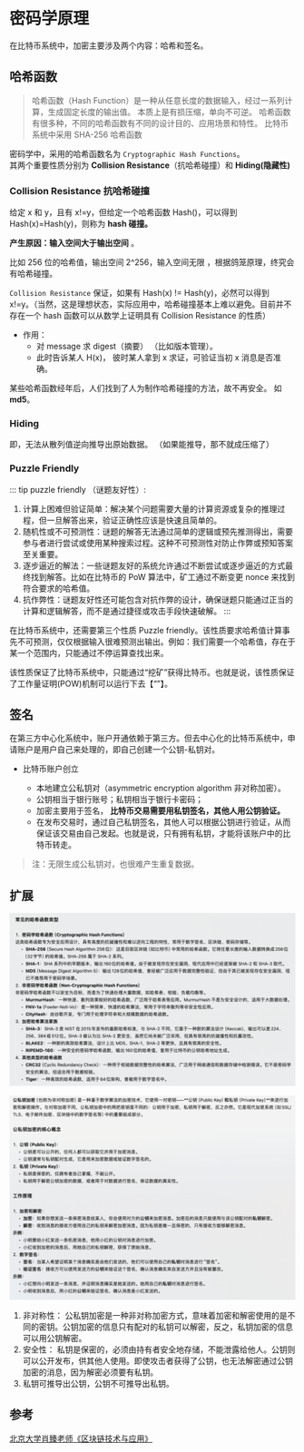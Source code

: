 # 密码学原理

在比特币系统中，加密主要涉及两个内容：哈希和签名。

## 哈希函数

> 哈希函数（Hash Function）是一种从任意长度的数据输入，经过一系列计算，生成固定长度的输出值。
> 本质上是有损压缩，单向不可逆。
> 哈希函数有很多种，不同的哈希函数有不同的设计目的、应用场景和特性。
> 比特币系统中采用 SHA-256 哈希函数

密码学中，采用的哈希函数名为 `Cryptographic Hash Functions`。  
其两个重要性质分别为 **Collision Resistance**（抗哈希碰撞）和 **Hiding(隐藏性)**

### Collision Resistance 抗哈希碰撞

给定 x 和 y，且有 x!=y，但给定一个哈希函数 Hash()，可以得到 Hash(x)=Hash(y)，则称为 **hash 碰撞。**

**产生原因：输入空间大于输出空间** 。

比如 256 位的哈希值，输出空间 2^256，输入空间无限 ，根据鸽笼原理，终究会有哈希碰撞。

`Collision Resistance` 保证，如果有 Hash(x) != Hash(y)，必然可以得到 x!=y。（当然，这是理想状态，实际应用中，哈希碰撞基本上难以避免。目前并不存在一个 hash 函数可以从数学上证明具有 Collision Resistance 的性质）

- 作用：
  - 对 message 求 digest（摘要） （比如版本管理）。
  - 此时告诉某人 H(x)， 彼时某人拿到 x 求证，可验证当初 x 消息是否准确。

某些哈希函数经年后，人们找到了人为制作哈希碰撞的方法，故不再安全。 如 **md5**。

### Hiding

即，无法从散列值逆向推导出原始数据。 （如果能推导，那不就成压缩了）

### Puzzle Friendly

::: tip puzzle friendly （谜题友好性）:

1. 计算上困难但验证简单：解决某个问题需要大量的计算资源或复杂的推理过程，但一旦解答出来，验证正确性应该是快速且简单的。
2. 随机性或不可预测性：谜题的解答无法通过简单的逻辑或预先推测得出，需要参与者进行尝试或使用某种搜索过程。这种不可预测性对防止作弊或预知答案至关重要。
3. 逐步逼近的解法：一些谜题友好的系统允许通过不断尝试或逐步逼近的方式最终找到解答。比如在比特币的 PoW 算法中，矿工通过不断变更 nonce 来找到符合要求的哈希值。
4. 抗作弊性：谜题友好性还可能包含对抗作弊的设计，确保谜题只能通过正当的计算和逻辑解答，而不是通过捷径或攻击手段快速破解。
   :::

在比特币系统中，还需要第三个性质 Puzzle friendly。该性质要求哈希值计算事先不可预测，仅仅根据输入很难预测出输出。例如：我们需要一个哈希值，存在于某一个范围内，只能通过不停运算查找出来。

该性质保证了比特币系统中，只能通过“挖矿”获得比特币。也就是说，该性质保证了工作量证明(POW)机制可以运行下去【“”】。

## 签名

在第三方中心化系统中，账户开通依赖于第三方。但去中心化的比特币系统中，申请账户是用户自己来处理的，即自己创建一个公钥-私钥对。

- 比特币账户创立

  - 本地建立公私钥对（asymmetric encryption algorithm 非对称加密）。
  - 公钥相当于银行账号；私钥相当于银行卡密码；
  - 加密主要用于签名， **比特币交易需要用私钥签名，其他人用公钥验证。**
  - 在发布交易时，通过自己私钥签名，其他人可以根据公钥进行验证，从而保证该交易由自己发起。也就是说，只有拥有私钥，才能将该账户中的比特币转走。

> 注：无限生成公私钥对，也很难产生重复数据。

## 扩展

![alt text](image-2.png)

![alt text](image-3.png)

1. 非对称性：
   公私钥加密是一种非对称加密方式，意味着加密和解密使用的是不同的密钥。公钥加密的信息只有配对的私钥可以解密，反之，私钥加密的信息可以用公钥解密。
2. 安全性：
   私钥是保密的，必须由持有者安全地存储，不能泄露给他人。公钥则可以公开发布，供其他人使用。即使攻击者获得了公钥，也无法解密通过公钥加密的消息，因为解密必须要有私钥。
3. 私钥可推导出公钥，公钥不可推导出私钥。

## 参考

[北京大学肖臻老师《区块链技术与应用》](https://www.bilibili.com/video/av37065233/?p=2)
